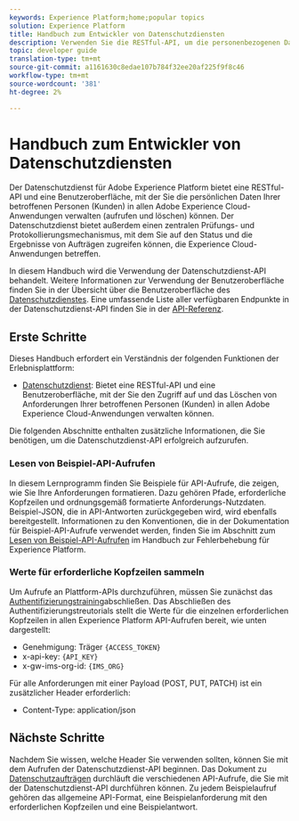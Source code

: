 ```yaml
---
keywords: Experience Platform;home;popular topics
solution: Experience Platform
title: Handbuch zum Entwickler von Datenschutzdiensten
description: Verwenden Sie die RESTful-API, um die personenbezogenen Daten Ihrer Betroffenen in allen Adobe Experience Cloud-Anwendungen zu verwalten
topic: developer guide
translation-type: tm+mt
source-git-commit: a1161630c8edae107b784f32ee20af225f9f8c46
workflow-type: tm+mt
source-wordcount: '381'
ht-degree: 2%

---
```



# Handbuch zum Entwickler von Datenschutzdiensten

Der Datenschutzdienst für Adobe Experience Platform bietet eine RESTful-API und eine Benutzeroberfläche, mit der Sie die persönlichen Daten Ihrer betroffenen Personen (Kunden) in allen Adobe Experience Cloud-Anwendungen verwalten (aufrufen und löschen) können. Der Datenschutzdienst bietet außerdem einen zentralen Prüfungs- und Protokollierungsmechanismus, mit dem Sie auf den Status und die Ergebnisse von Aufträgen zugreifen können, die Experience Cloud-Anwendungen betreffen.

In diesem Handbuch wird die Verwendung der Datenschutzdienst-API behandelt. Weitere Informationen zur Verwendung der Benutzeroberfläche finden Sie in der Übersicht über die Benutzeroberfläche des [Datenschutzdienstes](../ui/overview.md). Eine umfassende Liste aller verfügbaren Endpunkte in der Datenschutzdienst-API finden Sie in der [API-Referenz](https://www.adobe.io/apis/experiencecloud/gdpr/api-reference.html).

## Erste Schritte

Dieses Handbuch erfordert ein Verständnis der folgenden Funktionen der Erlebnisplattform:

* [Datenschutzdienst](../home.md): Bietet eine RESTful-API und eine Benutzeroberfläche, mit der Sie den Zugriff auf und das Löschen von Anforderungen Ihrer betroffenen Personen (Kunden) in allen Adobe Experience Cloud-Anwendungen verwalten können.

Die folgenden Abschnitte enthalten zusätzliche Informationen, die Sie benötigen, um die Datenschutzdienst-API erfolgreich aufzurufen.

### Lesen von Beispiel-API-Aufrufen

In diesem Lernprogramm finden Sie Beispiele für API-Aufrufe, die zeigen, wie Sie Ihre Anforderungen formatieren. Dazu gehören Pfade, erforderliche Kopfzeilen und ordnungsgemäß formatierte Anforderungs-Nutzdaten. Beispiel-JSON, die in API-Antworten zurückgegeben wird, wird ebenfalls bereitgestellt. Informationen zu den Konventionen, die in der Dokumentation für Beispiel-API-Aufrufe verwendet werden, finden Sie im Abschnitt zum [Lesen von Beispiel-API-Aufrufen](../../landing/troubleshooting.md) im Handbuch zur Fehlerbehebung für Experience Platform.

### Werte für erforderliche Kopfzeilen sammeln

Um Aufrufe an Plattform-APIs durchzuführen, müssen Sie zunächst das [Authentifizierungstraining](../../tutorials/authentication.md)abschließen. Das Abschließen des Authentifizierungstreutorials stellt die Werte für die einzelnen erforderlichen Kopfzeilen in allen Experience Platform API-Aufrufen bereit, wie unten dargestellt:

* Genehmigung: Träger `{ACCESS_TOKEN}`
* x-api-key: `{API_KEY}`
* x-gw-ims-org-id: `{IMS_ORG}`

Für alle Anforderungen mit einer Payload (POST, PUT, PATCH) ist ein zusätzlicher Header erforderlich:

* Content-Type: application/json

## Nächste Schritte

Nachdem Sie wissen, welche Header Sie verwenden sollten, können Sie mit dem Aufrufen der Datenschutzdienst-API beginnen. Das Dokument zu [Datenschutzaufträgen](privacy-jobs.md) durchläuft die verschiedenen API-Aufrufe, die Sie mit der Datenschutzdienst-API durchführen können. Zu jedem Beispielaufruf gehören das allgemeine API-Format, eine Beispielanforderung mit den erforderlichen Kopfzeilen und eine Beispielantwort.

